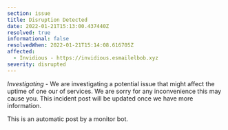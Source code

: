 ```yaml
---
section: issue
title: Disruption Detected
date: 2022-01-21T15:13:00.437440Z
resolved: true
informational: false
resolvedWhen: 2022-01-21T15:14:08.616705Z
affected:
  - Invidious - https://invidious.esmailelbob.xyz
severity: disrupted
---
```

*Investigating* - We are investigating a potential issue that might affect the uptime of one our of services. We are sorry for any inconvenience this may cause you. This incident post will be updated once we have more information.

This is an automatic post by a monitor bot.
        